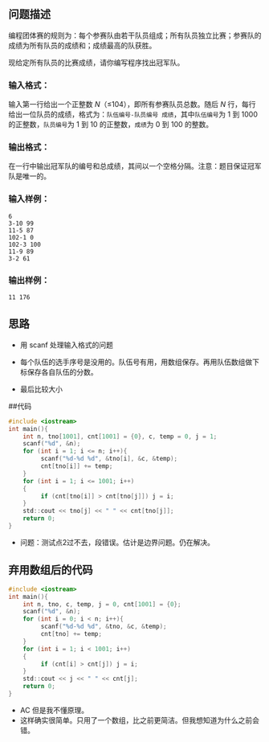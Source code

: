 ## 问题描述

编程团体赛的规则为：每个参赛队由若干队员组成；所有队员独立比赛；参赛队的成绩为所有队员的成绩和；成绩最高的队获胜。

现给定所有队员的比赛成绩，请你编写程序找出冠军队。

### 输入格式：

输入第一行给出一个正整数 *N*（≤104），即所有参赛队员总数。随后 *N* 行，每行给出一位队员的成绩，格式为：`队伍编号-队员编号 成绩`，其中`队伍编号`为 1 到 1000 的正整数，`队员编号`为 1 到 10 的正整数，`成绩`为 0 到 100 的整数。

### 输出格式：

在一行中输出冠军队的编号和总成绩，其间以一个空格分隔。注意：题目保证冠军队是唯一的。

### 输入样例：

```in
6
3-10 99
11-5 87
102-1 0
102-3 100
11-9 89
3-2 61
```

### 输出样例：

```out
11 176
```

## 思路

- 用 scanf 处理输入格式的问题

- 每个队伍的选手序号是没用的。队伍号有用，用数组保存。再用队伍数组做下标保存各自队伍的分数。

- 最后比较大小

##代码

```c
#include <iostream>
int main(){
    int n, tno[1001], cnt[1001] = {0}, c, temp = 0, j = 1;
    scanf("%d", &n);
    for (int i = 1; i <= n; i++){
    	 scanf("%d-%d %d", &tno[i], &c, &temp);
    	 cnt[tno[i]] += temp;
    }
    for (int i = 1; i <= 1001; i++)
    {
    	 if (cnt[tno[i]] > cnt[tno[j]]) j = i;
    }
    std::cout << tno[j] << " " << cnt[tno[j]];
    return 0;
}
```

- 问题：测试点2过不去，段错误。估计是边界问题。仍在解决。

## 弃用数组后的代码

```c
#include <iostream>
int main(){
    int n, tno, c, temp, j = 0, cnt[1001] = {0};
    scanf("%d", &n);
    for (int i = 0; i < n; i++){
    	 scanf("%d-%d %d", &tno, &c, &temp);
    	 cnt[tno] += temp; 
    }
    for (int i = 1; i < 1001; i++)
    {
    	 if (cnt[i] > cnt[j]) j = i;
    }
    std::cout << j << " " << cnt[j];
    return 0;
}
```

- AC 但是我不懂原理。
- 这样确实很简单。只用了一个数组，比之前更简洁。但我想知道为什么之前会错。